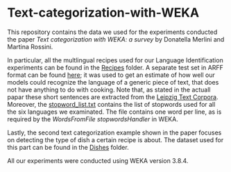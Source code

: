 # Text-categorization-with-WEKA
This repository contains the data we used for the experiments conducted the paper _Text categorization with WEKA: a survey_ by Donatella Merlini and Martina Rossini.

In particular, all the multlingual recipes used for our Language Identification experiments can be found in the [Recipes](https://github.com/mwritescode/text-categorization-with-WEKA/tree/main/data/datasets/Recipes) folder. A separate test set in ARFF format can be found [here](https://github.com/mwritescode/text-categorization-with-WEKA/blob/main/data/datasets/leipzig_set.arff); it was used to get an estimate of how well our models could recognize the language of a generic piece of text, that does not have anything to do with cooking. Note that, as stated in the actuall papar these short sentences are extracted from the [Leipzig Text Corpora](https://wortschatz.uni-leipzig.de/en/download). <br/>
Moreover, the [stopword_list.txt](https://github.com/mwritescode/text-categorization-with-WEKA/blob/main/data/stopwords/stopword_list.txt) contains the list of stopwords used for all the six languages we examinated. The file contains one word per line, as is required by the _WordsFromFile_ _stopwordsHandler_ in WEKA.

Lastly, the second text categorization example shown in the paper focuses on detecting the type of dish a certain recipe is about. The dataset used for this part can be found in the [Dishes](https://github.com/mwritescode/text-categorization-with-WEKA/tree/main/data/datasets/Dishes) folder.

All our experiments were conducted using WEKA version 3.8.4.
